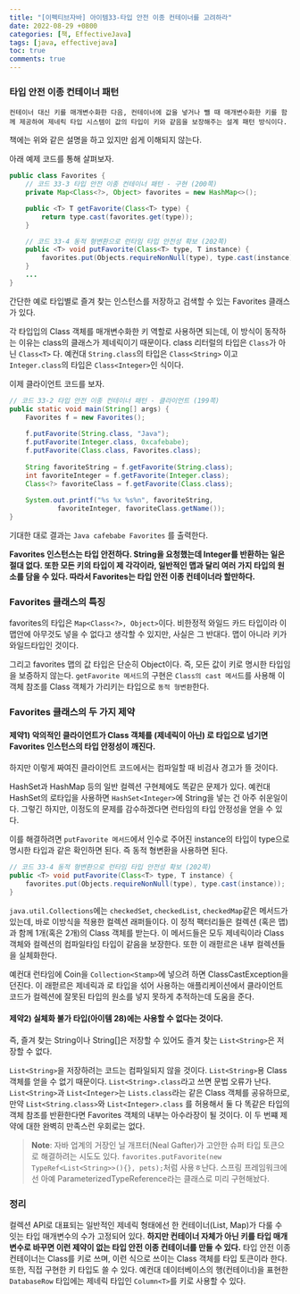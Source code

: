 ```yaml
---
title: "[이펙티브자바] 아이템33-타입 안전 이종 컨테이너를 고려하라"
date: 2022-08-29 +0800
categories: [책, EffectiveJava]
tags: [java, effectivejava]
toc: true
comments: true
---
```


### 타입 안전 이종 컨테이너 패턴

```
컨테이너 대신 키를 매개변수화한 다음, 컨테이너에 값을 넣거나 뺄 때 매개변수화한 키를 함께 제공하여 제네릭 타입 시스템이 값의 타입이 키와 같음을 보장해주는 설계 패턴 방식이다.
```

책에는 위와 같은 설명을 하고 있지만 쉽게 이해되지 않는다.

아래 예제 코드를 통해 살펴보자.

```java
public class Favorites {
    // 코드 33-3 타입 안전 이종 컨테이너 패턴 - 구현 (200쪽)
    private Map<Class<?>, Object> favorites = new HashMap<>();

    public <T> T getFavorite(Class<T> type) {
        return type.cast(favorites.get(type));
    }

    // 코드 33-4 동적 형변환으로 런타임 타입 안전성 확보 (202쪽)
    public <T> void putFavorite(Class<T> type, T instance) {
        favorites.put(Objects.requireNonNull(type), type.cast(instance));
    }
    ...
}
```

간단한 예로 타입별로 즐겨 찾는 인스턴스를 저장하고 검색할 수 있는 Favorites 클래스가 있다.

각 타입입의 Class 객체를 매개변수화한 키 역할로 사용하면 되는데, 이 방식이 동작하는 이유는 class의 클래스가 제네릭이기 때문이다. class 리터럴의 타입은 `Class`가 아닌 `Class<T>` 다. 예컨대 `String.class`의 타입은 `Class<String>` 이고 `Integer.class`의 타입은 `Class<Integer>`인 식이다.

이제 클라이언트 코드를 보자.

```java
// 코드 33-2 타입 안전 이종 컨테이너 패턴 - 클라이언트 (199쪽)
public static void main(String[] args) {
    Favorites f = new Favorites();
    
    f.putFavorite(String.class, "Java");
    f.putFavorite(Integer.class, 0xcafebabe);
    f.putFavorite(Class.class, Favorites.class);
    
    String favoriteString = f.getFavorite(String.class);
    int favoriteInteger = f.getFavorite(Integer.class);
    Class<?> favoriteClass = f.getFavorite(Class.class);
    
    System.out.printf("%s %x %s%n", favoriteString,
            favoriteInteger, favoriteClass.getName());
}
```

기대한 대로 결과는 `Java cafebabe Favorites` 를 출력한다.

<b>Favorites 인스턴스는 타입 안전하다. String을 요청했는데 Integer를 반환하는 일은 절대 없다. 또한 모든 키의 타입이 제  각각이라, 일반적인 맵과 달리 여러 가지 타입의 원소를 담을 수 있다. 따라서 Favorites는 타입 안전 이종 컨테이너라 할만하다.</b>

### Favorites 클래스의 특징
favorites의 타입은 `Map<Class<?>, Object>`이다. 비한정적 와일드 카드 타입이라 이 맵안에 아무것도 넣을 수 없다고 생각할 수 있지만, 사실은 그 반대다. 맵이 아니라 키가 와일드타입인 것이다.

그리고 favorites 맵의 값 타입은 단순히 Object이다. 즉, 모든 값이 키로 명시한 타입임을 보증하지 않는다. `getFavorite 메서드`의 구현은 `Class의 cast 메서`드를 사용해 이 객체 참조를 Class 객체가 가리키는 타입으로 `동적 형변환`한다.

### Favorites 클래스의 두 가지 제약

#### 제약1) 악의적인 클라이언트가 Class 객체를 (제네릭이 아닌) 로 타입으로 넘기면 Favorites 인스턴스의 타입 안정성이 깨진다.
하지만 이렇게 짜여진 클라이언트 코드에서는 컴파일할 때 비검사 경고가 뜰 것이다.

HashSet과 HashMap 등의 일반 컬렉션 구현체에도 똑같은 문제가 있다. 예컨대 HashSet의 로타입을 사용하면 `HashSet<Integer>`에 String을 넣는 건 아주 쉬운일이다. 그렇긴 하지만, 이정도의 문제를 감수하겠다면 런타임의 타입 안정성을 얻을 수 있다.

이를 해결하려면 `putFavorite 메서드`에서 인수로 주어진 instance의 타입이 type으로 명시한 타입과 같은 확인하면 된다. 즉 동적 형변환을 사용하면 된다.

```java
// 코드 33-4 동적 형변환으로 런타임 타입 안전성 확보 (202쪽)
public <T> void putFavorite(Class<T> type, T instance) {
    favorites.put(Objects.requireNonNull(type), type.cast(instance));
}
```

`java.util.Collections`에는 `checkedSet`, `checkedList`, `checkedMap`같은 메서드가 있는데, 바로 이방식을 적용한 컬렉션 래퍼들이다. 이 정적 팩터리들은 컬렉션 (혹은 맵)과 함께 1개(혹은 2개)의 Class 객체를 받는다. 이 메서드들은 모두 제네릭이라 Class 객체와 컬렉션의 컴파일타임 타입이 같음을 보장한다. 또한 이 래펃르은 내부 컬렉션들을 실체화한다.

예컨대 런타임에 Coin을 `Collection<Stamp>`에 넣으려 하면 ClassCastException을 던진다. 이 래펃르은 제네릭과 로 타입을 섞어 사용하는 애플리케이션에서 클라이언트 코드가 컬렉션에 잘못된 타입의 원소를 넣지 못하게 추적하는데 도움을 준다.


#### 제약2) 실체화 불가 타입(아이템 28)에는 사용할 수 없다는 것이다.
즉, 즐겨 찾는 String이나 String[]은 저장할 수 있어도 즐겨 찾는 `List<String>`은 저장할 수 없다.

`List<String>`을 저장하려는 코드는 컴파일되지 않을 것이다. `List<String>`용 Class 객체를 얻을 수 없기 때문이다. `List<String>.class`라고 쓰면 문법 오류가 난다. `List<String>`과 `List<Integer>`는 `Lists.class`라는 같은 Class 객체를 공유하므로, 만약 `List<String.class>`와 `List<Integer>.class` 를 허용해서 둘 다 똑같은 타입의 객체 참조를 반환한다면 Favorites 객체의 내부는 아수라장이 될 것이다. 이 두 번쨰 제약에 대한 완벽히 만족스런 우회로는 없다.

> **Note**: 자바 업계의 거장인 닐 개프터(Neal Gafter)가 고안한 슈퍼 타입 토큰으로 해결하려는 시도도 있다. `favorites.putFavorite(new TypeRef<List<String>>(){}, pets);`처럼 사용ㅎ난다. 스프링 프레임워크에선 아예 ParameterizedTypeReference라는 클래스로 미리 구현해놨다.

### 정리
컬렉션 API로 대표되는 일반적인 제네릭 형태에선 한 컨테이너(List, Map)가 다룰 수 잇는 타입 매개변수의 수가 고정되어 있다. <b>하지만 컨테이너 자체가 아닌 키를 타입 매개변수로 바꾸면 이런 제약이 없는 타입 안전 이종 컨테이너를 만들 수 있다.</b> 타입 안전 이종 컨테이너는 Class를 키로 쓰며, 이런 식으로 쓰이는 Class 객체를 타입 토큰이라 한다. 또한, 직접 구현한 키 타입도 쓸 수 있다. 예컨대 데이터베이스의 행(컨테이너)을 표현한 `DatabaseRow` 타입에는 제네릭 타입인 `Column<T>`를 키로 사용할 수 있다.
